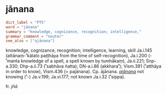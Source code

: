# jānana

``` toml
dict_label = "PTS"
word = "jānana"
summary = "knowledge, cognizance, recognition; intelligence,"
grammar_comment = "neuter"
see_also = ["ajānana"]
```

knowledge, cognizance, recognition; intelligence, learning, skill Ja.i.145 (attānaṃ\-˚kālato paṭṭhāya from the time of self\-recognition), Ja.i.200 (\-˚manta knowledge of a spell, a spell known by tumhākaṃ), Ja.ii.221; Snp\-a.330; Dhp\-a.ii.73 (˚sabhāva ñatta); DN\-a.i.86 (akkhara˚); Vism.391 (˚atthāya in order to know), Vism.436 (= pajānana). Cp. ājānana. *[ajānana](ajānana.md)* not knowing (˚\-) Ja.v.199; Ja.vi.177; not known Ja.i.32 (˚sippa).

fr. *jñā*

